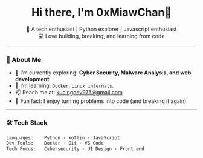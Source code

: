 <h1 align="center">Hi there, I'm 0xMiawChan👋</h1>

<p align="center">
  🌸 A tech enthusiast |  Python explorer | Javascript enthusiast <br>
  💻 Love building, breaking, and learning from code
</p>

---

### 🚀 About Me
- 🔭 I’m currently exploring: **Cyber Security, Malware Analysis, and web development**
- 🌱 I’m learning: `Docker`, `Linux internals`.
- 📫 Reach me at: [kucingdev975@gmail.com](mailto:kucingdev975@gmail.com)
- 🧪 Fun fact: I enjoy turning problems into code (and breaking it again)

---

### 🛠️ Tech Stack

```bash
Languages:    Python · kotlin · JavaScript
Dev Tools:    Docker · Git · VS Code · 
Tech Focus:   Cybersecurity · UI Design · Front end
